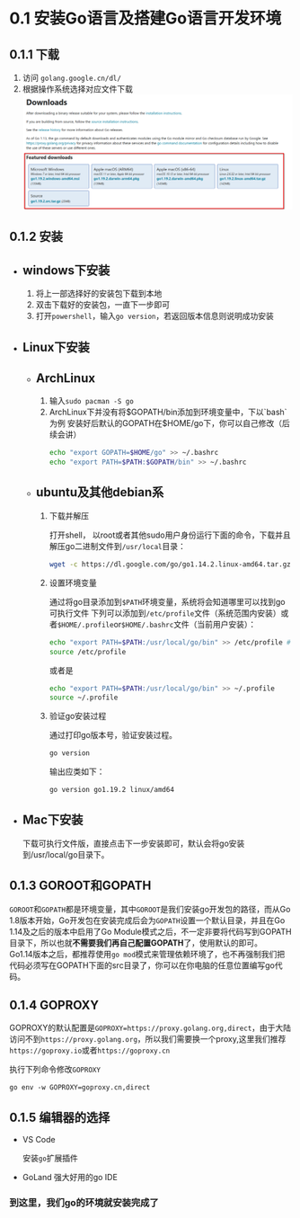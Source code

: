 # 0.1 安装Go语言及搭建Go语言开发环境

## 0.1.1 下载
1. 访问 `golang.google.cn/dl/`
2. 根据操作系统选择对应文件下载
    ![](../assets/0.1.1.png)

## 0.1.2 安装
+ ## windows下安装
  1. 将上一部选择好的安装包下载到本地
  2. 双击下载好的安装包，一直下一步即可
  3. 打开`powershell`，输入`go version`，若返回版本信息则说明成功安装
+ ## Linux下安装
  - ## ArchLinux
    1. 输入`sudo pacman -S go`
    2. ArchLinux下并没有将$GOPATH/bin添加到环境变量中，下以`bash`为例
    安装好后默认的GOPATH在$HOME/go下，你可以自己修改（后续会讲）
        ```bash
        echo "export GOPATH=$HOME/go" >> ~/.bashrc
        echo "export PATH=$PATH:$GOPATH/bin" >> ~/.bashrc
        ```

  - ## ubuntu及其他debian系
    1. 下载并解压
    
        打开shell， 以root或者其他sudo用户身份运行下面的命令，下载并且解压go二进制文件到`/usr/local`目录：
        ```bash
        wget -c https://dl.google.com/go/go1.14.2.linux-amd64.tar.gz -O - | sudo tar -xzvf -C /usr/local
        ```
    2. 设置环境变量
    
        通过将go目录添加到`$PATH`环境变量，系统将会知道哪里可以找到go可执行文件
        下列可以添加到`/etc/profile`文件（系统范围内安装）或者`$HOME/.profile`or`$HOME/.bashrc`文件（当前用户安装）：

        ```bash
        echo "export PATH=$PATH:/usr/local/go/bin" >> /etc/profile # 需要sudo或者root用户
        source /etc/profile
        ```

        或者是

        ```bash
        echo "export PATH=$PATH:/usr/local/go/bin" >> ~/.profile
        source ~/.profile
        ```
    3. 验证go安装过程

        通过打印go版本号，验证安装过程。

        ```bash
        go version
        ```

        输出应类如下：

        ```bash
        go version go1.19.2 linux/amd64
        ```

+ ## Mac下安装
    下载可执行文件版，直接点击下一步安装即可，默认会将go安装到/usr/local/go目录下。

## 0.1.3 GOROOT和GOPATH
  `GOROOT`和`GOPATH`都是环境变量，其中`GOROOT`是我们安装go开发包的路径，而从Go 1.8版本开始，Go开发包在安装完成后会为`GOPATH`设置一个默认目录，并且在Go 1.14及之后的版本中启用了Go Module模式之后，不一定非要将代码写到GOPATH目录下，所以也就**不需要我们再自己配置GOPATH**了，使用默认的即可。
  <br />
  Go1.14版本之后，都推荐使用`go mod`模式来管理依赖环境了，也不再强制我们把代码必须写在GOPATH下面的src目录了，你可以在你电脑的任意位置编写go代码。

## 0.1.4 GOPROXY
  GOPROXY的默认配置是`GOPROXY=https://proxy.golang.org,direct`，由于大陆访问不到`https://proxy.golang.org`，所以我们需要换一个proxy,这里我们推荐`https://goproxy.io`或者`https://goproxy.cn`

  执行下列命令修改`GOPROXY`
  ```shell
  go env -w GOPROXY=goproxy.cn,direct
  ```

## 0.1.5 编辑器的选择
+ VS Code

  安装`go`扩展插件
+ GoLand
  强大好用的go IDE

### 到这里，我们go的环境就安装完成了



